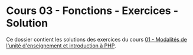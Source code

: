 # Cours 03 - Fonctions - Exercices - Solution

Ce dossier contient les solutions des exercices du cours
[01 - Modalités de l'unité d'enseignement et introduction à PHP](../../README.md).
